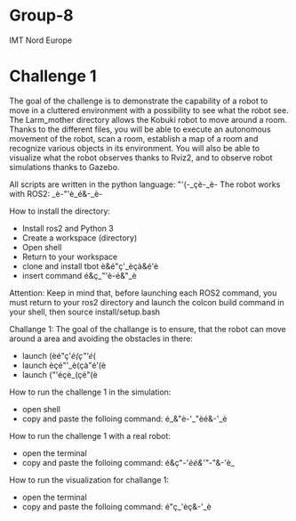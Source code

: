 # Group-8
IMT Nord Europe
# Challenge 1
The goal of the challenge is to demonstrate the capability of a robot to move in a cluttered environment with a possibility to see what the robot see.
The Larm_mother directory allows the Kobuki robot to move around a room. Thanks to the different files, you will be able to execute an autonomous movement of the robot, scan a room, establish a map of a room and recognize various objects in its environment. You will also be able to visualize what the robot observes thanks to Rviz2, and to observe robot simulations thanks to Gazebo.

All scripts are written in the python language: "'(-_çè-_è-
The robot works with ROS2: _è-"'è_é&-_è-

How to install the directory:
- Install ros2 and Python 3
- Create a workspace (directory)
- Open shell
- Return to your workspace
- clone and install tbot è&é"ç'_èçà&é'è
- insert command é&ç_"'è-é&"_è


Attention:
Keep in mind that, before launching each ROS2 command, you must return to your ros2 directory and launch the colcon build command in your shell, then source install/setup.bash

Challange 1:
The goal of the challange is to ensure, that the robot can move around a area and avoiding the obstacles in there:
- launch  (èé"ç'_è(ç"'é_(
- launch èçé"'_è(çà"é'(è
- launch ("'éçè_(çé"(è

How to run the challenge 1 in the simulation:
- open shell
- copy and paste the folloing command: é_&"è-'_"èé&-'_è

How to run the challenge 1 with a real robot:
- open the terminal
- copy and paste the folloing command: é&ç"-'_èé&'"-_"&-'è_

How to run the visualization for challange 1:
- open the terminal
- copy and paste the folloing command: é"ç_'èç&-'_è





